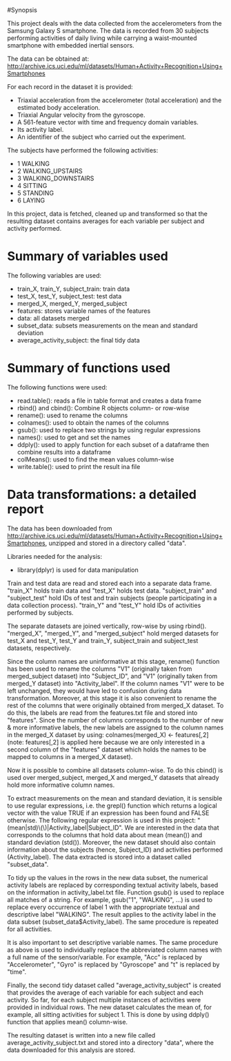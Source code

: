 #Synopsis

This project deals with the data collected from the accelerometers from the Samsung Galaxy S smartphone. The data is recorded from 30 subjects performing activities of daily living while carrying a waist-mounted smartphone with embedded inertial sensors.

The data can be obtained at: http://archive.ics.uci.edu/ml/datasets/Human+Activity+Recognition+Using+Smartphones

For each record in the dataset it is provided: 
  - Triaxial acceleration from the accelerometer (total acceleration) and the estimated body acceleration. 
  - Triaxial Angular velocity from the gyroscope. 
  - A 561-feature vector with time and frequency domain variables. 
  - Its activity label. 
  - An identifier of the subject who carried out the experiment.
  
The subjects have performed the following activities:
- 1 WALKING
- 2 WALKING_UPSTAIRS
- 3 WALKING_DOWNSTAIRS
- 4 SITTING
- 5 STANDING
- 6 LAYING

In this project, data is fetched, cleaned up and transformed so that the resulting dataset contains averages for each variable per subject and activity performed. 

# Summary of variables used
The following variables are used:
- train_X, train_Y, subject_train: train data
- test_X, test_Y, subject_test: test data
- merged_X, merged_Y, merged_subject
- features: stores variable names of the features
- data: all datasets merged
- subset_data: subsets measurements on the mean and standard deviation
- average_activity_subject: the final tidy data

# Summary of functions used
The following functions were used:
- read.table(): reads a file in table format and creates a data frame
- rbind() and cbind(): Combine R objects column- or row-wise
- rename(): used to rename the columns
- colnames(): used to obtain the names of the columns 
- gsub(): used to replace two strings by using regular expressions
- names(): used to get and set the names
- ddply(): used to apply function for each subset of a dataframe then combine results into a dataframe
- colMeans(): used to find the mean values column-wise
- write.table(): used to print the result ina file


# Data transformations: a detailed report

The data has been downloaded from http://archive.ics.uci.edu/ml/datasets/Human+Activity+Recognition+Using+Smartphones, unzipped and stored in a directory called "data".

Libraries needed for the analysis:
 - library(dplyr) is used for data manipulation 

Train and test data are read and stored each into a separate data frame. "train_X" holds train data and "test_X" holds test data. "subject_train" and "subject_test" hold IDs of test and train subjects (people participating in a data collection process). "train_Y" and "test_Y" hold IDs of activities performed by subjects.

The separate datasets are joined vertically, row-wise by using rbind(). "merged_X", "merged_Y", and "merged_subject" hold merged datasets for test_X and test_Y, test_Y and train_Y, subject_train and subject_test datasets, respectively.

Since the column names are uninformative at this stage, rename() function has been used to rename the columns "V1" (originally taken from merged_subject dataset) into "Subject_ID", and "V1" (originally taken from merged_Y dataset) into "Activity_label". If the column names "V1" were to be left unchanged, they would have led to confusion during data transformation. Moreover, at this stage it is also convenient to rename the rest of the columns that were originally obtained from merged_X dataset. To do this, the labels are read from the features.txt file and stored into "features". Since the number of columns corresponds to the number of new & more informative labels, the new labels are assigned to the column names in the merged_X dataset by using: colnames(merged_X) <-  features[,2] (note: features[,2] is applied here because we are only interested in a second column of the "features" dataset which holds the names to be mapped to columns in a merged_X dataset). 

Now it is possible to combine all datasets column-wise. To do this cbind() is used over merged_subject, merged_X and merged_Y datasets that already hold more informative column names.

To extract measurements on the mean and standard deviation, it is sensible to use regular expressions, i.e. the grepl() function which returns a logical vector with the value TRUE if an expression has been found and FALSE otherwise. The following regular expression is used in this project: "(mean|std)\\(\\)|Activity_label|Subject_ID". We are interested in the data that corresponds to the columns that hold data about mean (mean()) and standard deviation (std()). Moreover, the new dataset should also contain information about the subjects (hence, Subject_ID) and activities performed (Activity_label). The data extracted is stored into a dataset called "subset_data". 

To tidy up the values in the rows in the new data subset, the numerical activity labels are replaced by corresponding textual activity labels, based on the information in activity_label.txt file. Function gsub() is used to replace all matches of a string. For example, gsub("1", "WALKING", ...) is used to replace every occurrence of label 1 with the appropriate textual and descriptive label "WALKING". The result applies to the activity label in the data subset (subset_data$Activity_label). The same procedure is repeated for all activities.

It is also important to set descriptive variable names. The same procedure as above is used to individually replace the abbreviated column names with a full name of the sensor/variable. For example, "Acc" is replaced by "Accelerometer", "Gyro" is replaced by "Gyroscope" and "t" is replaced by "time".

Finally, the second tidy dataset called "average_activity_subject" is created that provides the average of each variable for each subject and each activity. So far, for each subject multiple instances of activities were provided in individual rows. The new dataset calculates the mean of, for example, all sitting activities for subject 1. This is done by using ddply() function that applies mean() column-wise.

The resulting dataset is written into a new file called average_activity_subject.txt and stored into a directory "data", where the data downloaded for this analysis are stored.
